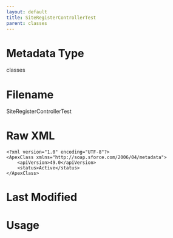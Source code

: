 ```yaml
---
layout: default
title: SiteRegisterControllerTest
parent: classes
---
```

# Metadata Type
classes


# Filename 
SiteRegisterControllerTest


# Raw XML
```
<?xml version="1.0" encoding="UTF-8"?>
<ApexClass xmlns="http://soap.sforce.com/2006/04/metadata">
    <apiVersion>49.0</apiVersion>
    <status>Active</status>
</ApexClass>
```


# Last Modified


# Usage
